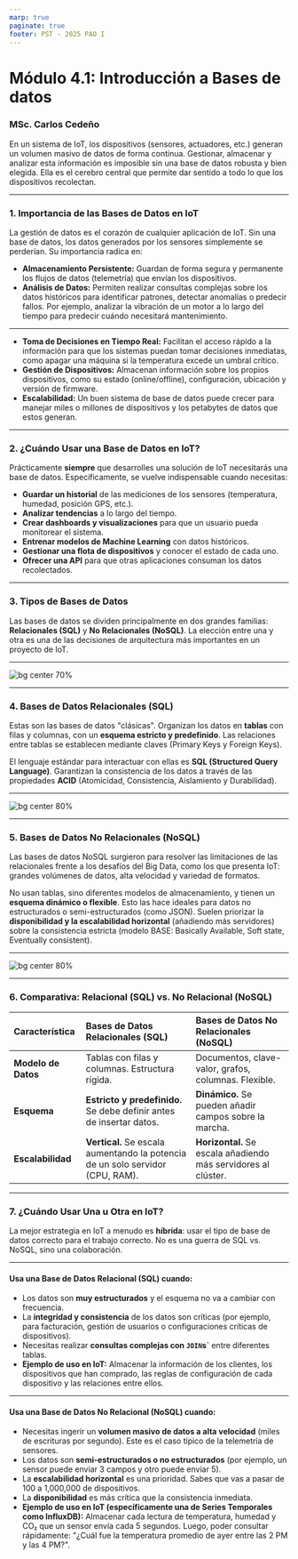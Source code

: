```yaml
---
marp: true
paginate: true
footer: PST - 2025 PAO I
---
```


# Módulo 4.1: Introducción a Bases de datos
### MSc. Carlos Cedeño



En un sistema de IoT, los dispositivos (sensores, actuadores, etc.) generan un volumen masivo de datos de forma continua. Gestionar, almacenar y analizar esta información es imposible sin una base de datos robusta y bien elegida. Ella es el cerebro central que permite dar sentido a todo lo que los dispositivos recolectan.

---

### **1. Importancia de las Bases de Datos en IoT**

La gestión de datos es el corazón de cualquier aplicación de IoT. Sin una base de datos, los datos generados por los sensores simplemente se perderían. Su importancia radica en:

* **Almacenamiento Persistente:** Guardan de forma segura y permanente los flujos de datos (telemetría) que envían los dispositivos. 
* **Análisis de Datos:** Permiten realizar consultas complejas sobre los datos históricos para identificar patrones, detectar anomalías o predecir fallos. Por ejemplo, analizar la vibración de un motor a lo largo del tiempo para predecir cuándo necesitará mantenimiento.

---

* **Toma de Decisiones en Tiempo Real:** Facilitan el acceso rápido a la información para que los sistemas puedan tomar decisiones inmediatas, como apagar una máquina si la temperatura excede un umbral crítico.
* **Gestión de Dispositivos:** Almacenan información sobre los propios dispositivos, como su estado (online/offline), configuración, ubicación y versión de firmware.
* **Escalabilidad:** Un buen sistema de base de datos puede crecer para manejar miles o millones de dispositivos y los petabytes de datos que estos generan.


---

### **2. ¿Cuándo Usar una Base de Datos en IoT?**

Prácticamente **siempre** que desarrolles una solución de IoT necesitarás una base de datos. Específicamente, se vuelve indispensable cuando necesitas:

* **Guardar un historial** de las mediciones de los sensores (temperatura, humedad, posición GPS, etc.).
* **Analizar tendencias** a lo largo del tiempo.
* **Crear dashboards y visualizaciones** para que un usuario pueda monitorear el sistema.
* **Entrenar modelos de Machine Learning** con datos históricos.
* **Gestionar una flota de dispositivos** y conocer el estado de cada uno.
* **Ofrecer una API** para que otras aplicaciones consuman los datos recolectados.

---

### **3. Tipos de Bases de Datos**

Las bases de datos se dividen principalmente en dos grandes familias: **Relacionales (SQL)** y **No Relacionales (NoSQL)**. La elección entre una y otra es una de las decisiones de arquitectura más importantes en un proyecto de IoT.

---

![bg center 70%](https://dbaexperts.tech/wp/wp-content/uploads/2022/02/NoSQL4.png)

---


### **4. Bases de Datos Relacionales (SQL)**

Estas son las bases de datos "clásicas". Organizan los datos en **tablas** con filas y columnas, con un **esquema estricto y predefinido**. Las relaciones entre tablas se establecen mediante claves (Primary Keys y Foreign Keys).

El lenguaje estándar para interactuar con ellas es **SQL (Structured Query Language)**. Garantizan la consistencia de los datos a través de las propiedades **ACID** (Atomicidad, Consistencia, Aislamiento y Durabilidad).

---

![bg center 80%](https://cdn-wcsm.alura.com.br/2025/04/img3.png)

---

### **5. Bases de Datos No Relacionales (NoSQL)**

Las bases de datos NoSQL surgieron para resolver las limitaciones de las relacionales frente a los desafíos del Big Data, como los que presenta IoT: grandes volúmenes de datos, alta velocidad y variedad de formatos.

No usan tablas, sino diferentes modelos de almacenamiento, y tienen un **esquema dinámico o flexible**. Esto las hace ideales para datos no estructurados o semi-estructurados (como JSON). Suelen priorizar la **disponibilidad y la escalabilidad horizontal** (añadiendo más servidores) sobre la consistencia estricta (modelo BASE: Basically Available, Soft state, Eventually consistent).

---

![bg center 80%](https://www.pragma.com.co/hs-fs/hubfs/blog/blogs/SQL%20O%20nosql.png?width=738&name=SQL%20O%20nosql.png)

---

### **6. Comparativa: Relacional (SQL) vs. No Relacional (NoSQL)**

| Característica | Bases de Datos Relacionales (SQL) | Bases de Datos No Relacionales (NoSQL) |
| :--- | :--- | :--- |
| **Modelo de Datos** | Tablas con filas y columnas. Estructura rígida. | Documentos, clave-valor, grafos, columnas. Flexible. |
| **Esquema** | **Estricto y predefinido.** Se debe definir antes de insertar datos. | **Dinámico.** Se pueden añadir campos sobre la marcha. |
| **Escalabilidad** | **Vertical.** Se escala aumentando la potencia de un solo servidor (CPU, RAM). | **Horizontal.** Se escala añadiendo más servidores al clúster. |


---

### **7. ¿Cuándo Usar Una u Otra en IoT?**

La mejor estrategia en IoT a menudo es **híbrida**: usar el tipo de base de datos correcto para el trabajo correcto. No es una guerra de SQL vs. NoSQL, sino una colaboración.

---

#### **Usa una Base de Datos Relacional (SQL) cuando:**

* Los datos son **muy estructurados** y el esquema no va a cambiar con frecuencia.
* La **integridad y consistencia** de los datos son críticas (por ejemplo, para facturación, gestión de usuarios o configuraciones críticas de dispositivos).
* Necesitas realizar **consultas complejas con `JOIN`s`** entre diferentes tablas.
* **Ejemplo de uso en IoT:** Almacenar la información de los clientes, los dispositivos que han comprado, las reglas de configuración de cada dispositivo y las relaciones entre ellos.


---

#### **Usa una Base de Datos No Relacional (NoSQL) cuando:**

* Necesitas ingerir un **volumen masivo de datos a alta velocidad** (miles de escrituras por segundo). Este es el caso típico de la telemetría de sensores.
* Los datos son **semi-estructurados o no estructurados** (por ejemplo, un sensor puede enviar 3 campos y otro puede enviar 5).
* La **escalabilidad horizontal** es una prioridad. Sabes que vas a pasar de 100 a 1,000,000 de dispositivos.
* La **disponibilidad** es más crítica que la consistencia inmediata.
* **Ejemplo de uso en IoT (específicamente una de Series Temporales como InfluxDB):** Almacenar cada lectura de temperatura, humedad y CO₂ que un sensor envía cada 5 segundos. Luego, poder consultar rápidamente: "¿Cuál fue la temperatura promedio de ayer entre las 2 PM y las 4 PM?".